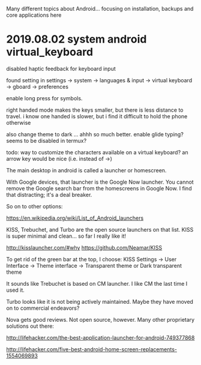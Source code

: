 Many different topics about Android...
focusing on installation, backups and core applications here

# 2019.08.02 system android virtual_keyboard
disabled haptic feedback for keyboard input

found setting in settings -> system -> languages & input -> virtual keyboard -> gboard -> preferences

enable long press for symbols.

right handed mode makes the keys smaller, but there is less distance to travel. i know one handed is slower, but i find it difficult to hold the phone otherwise

also change theme to dark ... ahhh so much better.
enable glide typing? seems to be disabled in termux?

todo: way to customize the characters available on a virtual keyboard? an arrow key would be nice (i.e. instead of ->)




The main desktop in android is called a launcher or homescreen.

With Google devices, that launcher is the Google Now launcher. You cannot remove the Google search bar from the homescreens in Google Now. I find that distracting; it's a deal breaker. 

So on to other options:

https://en.wikipedia.org/wiki/List_of_Android_launchers

KISS, Trebuchet, and Turbo are the open source launchers on that list. KISS is super minimal and clean... so far I really like it! 

http://kisslauncher.com/#why
https://github.com/Neamar/KISS

To get rid of the green bar at the top, I choose:
KISS Settings -> User Interface -> Theme interface -> Transparent theme or Dark transparent theme

It sounds like Trebuchet is based on CM launcher. I like CM the last time I used it.

Turbo looks like it is not being actively maintained. Maybe they have moved on to commercial endeavors?

Nova gets good reviews. Not open source, however. Many other proprietary solutions out there:

http://lifehacker.com/the-best-application-launcher-for-android-749377868

http://lifehacker.com/five-best-android-home-screen-replacements-1554069893
